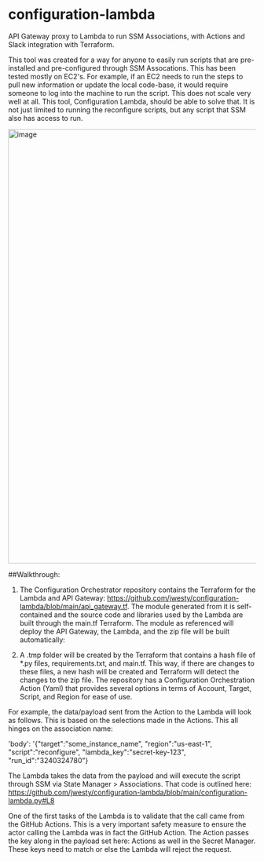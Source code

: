 # configuration-lambda
API Gateway proxy to Lambda to run SSM Associations, with Actions and Slack integration with Terraform.

This tool was created for a way for anyone to easily run scripts that are pre-installed and pre-configured through SSM Assocations. This has been tested mostly on EC2's. For example, if an EC2 needs to run the steps to pull new information or update the local code-base, it would require someone to log into the machine to run the script. This does not scale very well at all. This tool, Configuration Lambda, should be able to solve that. It is not just limited to running the reconfigure scripts, but any script that SSM also has access to run.


<img width="885" alt="image" src="https://user-images.githubusercontent.com/19826851/191607963-e6c9aff4-7cac-4c73-8dc0-f486bd83391e.png">


##Walkthrough: 
1. The Configuration Orchestrator repository contains the Terraform for the Lambda and API Gateway: https://github.com/jwesty/configuration-lambda/blob/main/api_gateway.tf. The module generated from it is self-contained and the source code and libraries used by the Lambda are built through the main.tf Terraform. The module as referenced will deploy the API Gateway, the Lambda, and the zip file will be built automatically:

2. A .tmp folder will be created by the Terraform that contains a hash file of *.py files, requirements.txt, and main.tf. This way, if there are changes to these files, a new hash will be created and Terraform will detect the changes to the zip file. The repository has a Configuration Orchestration Action (Yaml) that provides several options in terms of Account, Target, Script, and Region for ease of use.


For example, the data/payload sent from the Action to the Lambda will look as follows. This is based on the selections made in the Actions. This all hinges on the association name: 

'body': '{"target":"some_instance_name", "region":"us-east-1", "script":"reconfigure", "lambda_key":"secret-key-123", "run_id":"3240324780"}

The Lambda takes the data from the payload and will execute the script through SSM via State Manager > Associations. That code is outlined here: https://github.com/jwesty/configuration-lambda/blob/main/configuration-lambda.py#L8

One of the first tasks of the Lambda is to validate that the call came from the GitHub Actions. This is a very important safety measure to ensure the actor calling the Lambda was in fact the GitHub Action. The Action passes the key along in the payload set here: Actions as well in the Secret Manager. These keys need to match or else the Lambda will reject the request.
